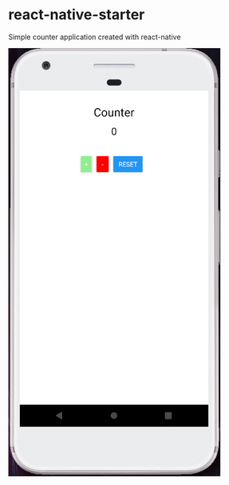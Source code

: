# react-native-starter

Simple counter application created with react-native

![](./screenshots/Screenshot%20from%202021-12-24%2000-04-19.png)
